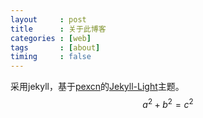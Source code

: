 ```yaml
---
layout     : post
title      : 关于此博客
categories : [web]
tags       : [about]
timing     : false
---
```

采用jekyll，基于[pexcn](http://pexcn.me/)的[Jekyll-Light](https://github.com/pexcn/Jekyll-Light)主题。<br>
$$a^2 + b^2 = c^2$$
<script type="math/tex">
% Steradian cone in sphere
% Author: Bartman
\documentclass[tikz,border=10pt]{standalone}
%%%<
\usepackage{verbatim}
%%%>
\begin{comment}
:Title: Steradian cone in sphere
:Tags: 3D;Angles;Intersections;Shadings;MMathematics;Geometry
:Author: Bartman
:Slug: steradian-cone-sphere

A graphical representation of a steradian.
It is the solid angle subtended at the center
of a unit sphere by a unit area on its surface. (Wikipedia)

Made by Bartman on
http://golatex.de/3d-kugel-in-tikz-t17380.html

The part of the cone is from http://tex.stackexchange.com/a/186109/213
\end{comment}
\usepackage{sansmath}
\usetikzlibrary{shadings,intersections}
\begin{document}
\begin{tikzpicture}[font = \sansmath]
  \coordinate (O) at (0,0);

  % ball background color
  \shade[ball color = blue, opacity = 0.2] (0,0) circle [radius = 2cm];

  % cone
  \begin{scope}
    \def\rx{0.71}% horizontal radius of the ellipse
    \def\ry{0.15}% vertical radius of the ellipse
    \def\z{0.725}% distance from center of ellipse to origin

    \path [name path = ellipse]    (0,\z) ellipse ({\rx} and {\ry});
    \path [name path = horizontal] (-\rx,\z-\ry*\ry/\z)
                                -- (\rx,\z-\ry*\ry/\z);
    \path [name intersections = {of = ellipse and horizontal}];

    % radius to base of cone in ball
    \draw[fill = gray!50, gray!50] (intersection-1) -- (0,0)
      -- (intersection-2) -- cycle;
    % base of cone in ball
    \draw[fill = gray!30, densely dashed] (0,\z) ellipse ({\rx} and {\ry});
  \end{scope}

  % label of cone
  \draw (0.25,0.4) -- (0.9,0.1) node at (1.05,0.0) {$q$};

  % ball
  \draw (O) circle [radius=2cm];
  % label of ball center point
  \filldraw (O) circle (1pt) node[below] {$P$};

  % radius
  \draw[densely dashed] (O) to [edge label = $r$] (-1.33,1.33);
  \draw[densely dashed] (O) -- (1.33,1.33);

  % cut of ball surface
  \draw[red] (-1.35,1.47) arc [start angle = 140, end angle = 40,
    x radius = 17.6mm, y radius = 14.75mm];
  \draw[red, densely dashed] (-1.36,1.46) arc [start angle = 170, end angle = 10,
    x radius = 13.8mm, y radius = 3.6mm];
  \draw[red] (-1.29,1.52) arc [start angle=-200, end angle = 20,
    x radius = 13.75mm, y radius = 3.15mm];

  % label of cut of ball surface
  \draw (-1.2,2.2) -- (-0.53,1.83) node at (-1.37,2.37) {$A$};
\end{tikzpicture}
\end{document}
</script>
